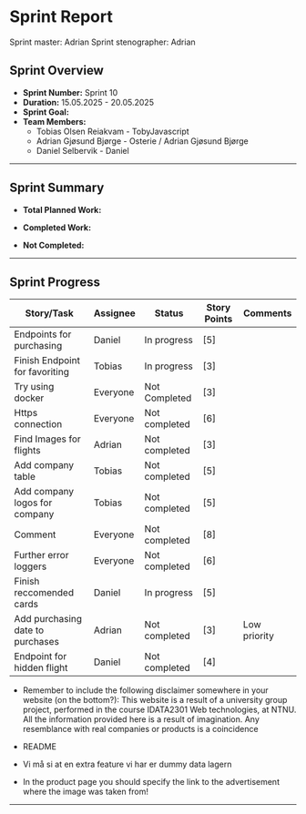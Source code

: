 # **Sprint Report**

Sprint master: Adrian
Sprint stenographer: Adrian

## **Sprint Overview**

- **Sprint Number:** Sprint 10
- **Duration:** 15.05.2025 - 20.05.2025
- **Sprint Goal:** 
- **Team Members:**
  - Tobias Olsen Reiakvam - TobyJavascript
  - Adrian Gjøsund Bjørge - Osterie / Adrian Gjøsund Bjørge
  - Daniel Selbervik - Daniel

---

## **Sprint Summary**

- **Total Planned Work:**

- **Completed Work:**


- **Not Completed:**


---

## **Sprint Progress**

| Story/Task                       | Assignee | Status        | Story Points | Comments     |
| -------------------------------- | -------- | ------------- | ------------ | ------------ |
| Endpoints for purchasing         | Daniel   | In progress   | [5]          |              |
| Finish Endpoint for favoriting   | Tobias   | In progress   | [3]          |              |
| Try using docker                 | Everyone | Not Completed | [3]          |              |
| Https connection                 | Everyone | Not completed | [6]          |              |
| Find Images for flights          | Adrian   | Not completed | [3]          |              |
| Add company table                | Tobias   | Not completed | [5]          |              |
| Add company logos for company    | Tobias   | Not completed | [5]          |              |
| Comment                          | Everyone | Not completed | [8]          |              |
| Further error loggers            | Everyone | Not completed | [6]          |              |
| Finish reccomended cards         | Daniel   | In progress   | [5]          |              |
| Add purchasing date to purchases | Adrian   | Not completed | [3]          | Low priority |
| Endpoint for hidden flight       | Daniel   | Not completed | [4]          |              |

- Remember to include the following disclaimer somewhere in your website (on the bottom?): This website is a result of a university group project, performed in the course IDATA2301 Web technologies, at NTNU. All the information provided here is a result of imagination. Any resemblance with real companies or products is a coincidence

- README

- Vi må si at en extra feature vi har er dummy data lagern

- In the product page you should specify the link to the advertisement where the image was taken from!




---
